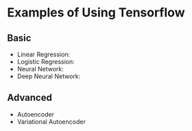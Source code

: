 # Examples of Using Tensorflow

## Basic
- Linear Regression: 
- Logistic Regression: 
- Neural Network: 
- Deep Neural Network:

## Advanced
- Autoencoder
- Variational Autoencoder
